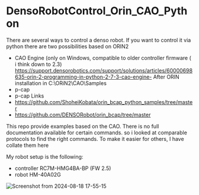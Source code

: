 # DensoRobotControl_Orin_CAO_Python
There are several ways to control a denso robot.
If you want to control it via python there are two possibilities based on ORIN2
- CAO Engine (only on Windows, compatible to older controller firmware ( i think down to 2.3)
    https://support.densorobotics.com/support/solutions/articles/60000698635-orin-2-programming-in-python-2-7-3-cao-engine-
    After ORIN installation in C:\ORiN2\CAO\Samples
- p-cap 
- p-cap Links
-   https://github.com/ShoheiKobata/orin_bcap_python_samples/tree/master
-   https://github.com/DENSORobot/orin_bcap/tree/master

This repo provide examples based on the CAO. There is no full documentation available for certain commands. so i looked at comparable protocols to find the right commands. To make it easier for others, I have collate them here

My robot setup is the following:
- controller RC7M-HMG4BA-BP (FW 2.5)
- robot HM-40A02G



![Screenshot from 2024-08-18 17-55-15](https://github.com/user-attachments/assets/95aa11a2-d964-42fd-9590-7cd02b1fe5c4)
